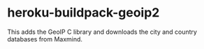 heroku-buildpack-geoip2
=======================

This adds the GeoIP C library and downloads the city and country databases from Maxmind.
